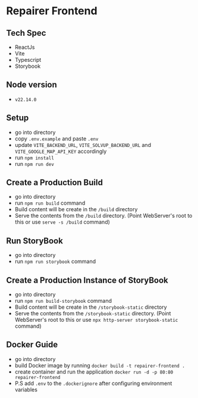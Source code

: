 # Repairer Frontend

## Tech Spec
- ReactJs
- Vite
- Typescript
- Storybook

## Node version
 - `v22.14.0`

## Setup
- go into directory
- copy `.env.example` and paste `.env`
- update `VITE_BACKEND_URL`, `VITE_SOLVUP_BACKEND_URL` and `VITE_GOOGLE_MAP_API_KEY` accordingly
- run `npm install`
- run `npm run dev`

## Create a Production Build
- go into directory
- run `npm run build` command
- Build content will be create in the `/build` directory
- Serve the contents from the `/build` directory. (Point WebServer's root to this or use `serve -s /build` command)

## Run StoryBook
- go into directory
- run `npm run storybook` command


## Create a Production Instance of StoryBook
- go into directory
- run `npm run build-storybook` command
- Build content will be create in the `/storybook-static` directory
- Serve the contents from the `/storybook-static` directory. (Point WebServer's root to this or use `npx http-server storybook-static` command) 

## Docker Guide 
- go into directory
- build Docker image by running `docker build -t repairer-frontend .`
- create container and run the application `docker run -d -p 80:80 repairer-frontend`
- P.S add `.env` to the `.dockerignore` after configuring environment variables